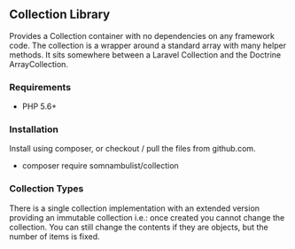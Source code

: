 ## Collection Library

Provides a Collection container with no dependencies on any framework code. The collection is a
wrapper around a standard array with many helper methods. It sits somewhere between a Laravel
Collection and the Doctrine ArrayCollection.

### Requirements

 * PHP 5.6+

### Installation

Install using composer, or checkout / pull the files from github.com.

 * composer require somnambulist/collection

### Collection Types

There is a single collection implementation with an extended version providing an immutable
collection i.e.: once created you cannot change the collection. You can still change the
contents if they are objects, but the number of items is fixed.
